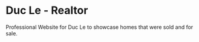 Duc Le - Realtor 
==================

Professional Website for Duc Le to showcase homes that were sold and for sale.
